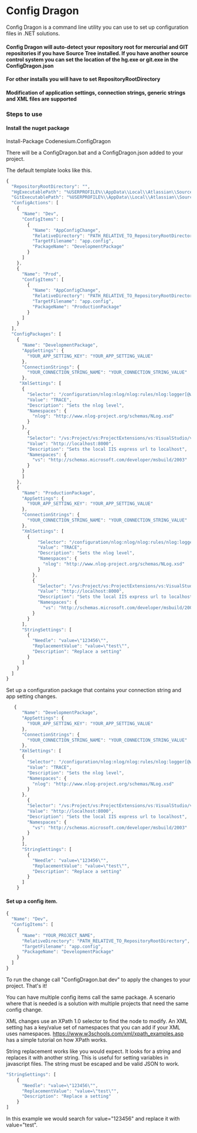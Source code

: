 # Config Dragon

Config Dragon is a command line utility you can use to set up configuration files in .NET solutions. 

#### Config Dragon will auto-detect your repository root for mercurial and GIT repositories if you have Source Tree installed. If you have another source control system you can set the location of the hg.exe or git.exe in the ConfigDragon.json

#### For other installs you will have to set RepositoryRootDirectory

#### Modification of application settings, connection strings, generic strings and XML files are supported

### Steps to use

#### Install the nuget package

Install-Package Codenesium.ConfigDragon

There will be a ConfigDragon.bat and a ConfigDragon.json added to your project.

The default template looks like this.

```javascript
{
  "RepositoryRootDirectory": "",
  "HgExecutablePath": "%USERPROFILE%\\AppData\\Local\\Atlassian\\SourceTree\\hg_local\\hg.exe",
  "GitExecutablePath": "%USERPROFILE%\\AppData\\Local\\Atlassian\\SourceTree\\git_local\\bin\\git.exe",
  "ConfigActions": [
    {
      "Name": "Dev",
      "ConfigItems": [
        {
          "Name": "AppConfigChange",
          "RelativeDirectory": "PATH_RELATIVE_TO_RepositoryRootDirectory",
          "TargetFilename": "app.config",
          "PackageName": "DevelopmentPackage"
        }
      ]
    },
    {
      "Name": "Prod",
      "ConfigItems": [
        {
          "Name": "AppConfigChange",
          "RelativeDirectory": "PATH_RELATIVE_TO_RepositoryRootDirectory",
          "TargetFilename": "app.config",
          "PackageName": "ProductionPackage"
        }
      ]
    }
  ],
  "ConfigPackages": [
    {
      "Name": "DevelopmentPackage",
      "AppSettings": {
        "YOUR_APP_SETTING_KEY": "YOUR_APP_SETTING_VALUE"
      },
      "ConnectionStrings": {
        "YOUR_CONNECTION_STRING_NAME": "YOUR_CONNECTION_STRING_VALUE"
      },
     "XmlSettings": [
      {
        "Selector": "/configuration/nlog:nlog/nlog:rules/nlog:logger[@writeTo='logfile']/@minlevel",
        "Value": "TRACE",
        "Description": "Sets the nlog level",
        "Namespaces": {
          "nlog": "http://www.nlog-project.org/schemas/NLog.xsd"
        }
      },
        {
        "Selector": "/vs:Project/vs:ProjectExtensions/vs:VisualStudio/vs:FlavorProperties/vs:WebProjectProperties/vs:IISUrl",
        "Value": "http://localhost:8000",
        "Description": "Sets the local IIS express url to localhost",
        "Namespaces": {
          "vs": "http://schemas.microsoft.com/developer/msbuild/2003"
        }
      }
      ]
    },
    {
      "Name": "ProductionPackage",
      "AppSettings": {
        "YOUR_APP_SETTING_KEY": "YOUR_APP_SETTING_VALUE"
      },
      "ConnectionStrings": {
        "YOUR_CONNECTION_STRING_NAME": "YOUR_CONNECTION_STRING_VALUE"
      },
      "XmlSettings": [
        {
            "Selector": "/configuration/nlog:nlog/nlog:rules/nlog:logger[@writeTo='logfile']/@minlevel",
            "Value": "TRACE",
            "Description": "Sets the nlog level",
            "Namespaces": {
              "nlog": "http://www.nlog-project.org/schemas/NLog.xsd"
            }
          },
          {
            "Selector": "/vs:Project/vs:ProjectExtensions/vs:VisualStudio/vs:FlavorProperties/vs:WebProjectProperties/vs:IISUrl",
            "Value": "http://localhost:8000",
            "Description": "Sets the local IIS express url to localhost",
            "Namespaces": {
              "vs": "http://schemas.microsoft.com/developer/msbuild/2003"
          }
        }
      ],
      "StringSettings": [
        {
          "Needle": "value=\"123456\"",
          "ReplacementValue": "value=\"test\"",
          "Description": "Replace a setting"
        }
      ]
    }
  ]
}
```

Set up a configuration package that contains your connection string and app setting changes.

```javascript
   {
      "Name": "DevelopmentPackage",
      "AppSettings": {
        "YOUR_APP_SETTING_KEY": "YOUR_APP_SETTING_VALUE"
      },
      "ConnectionStrings": {
        "YOUR_CONNECTION_STRING_NAME": "YOUR_CONNECTION_STRING_VALUE"
      },
     "XmlSettings": [
      {
        "Selector": "/configuration/nlog:nlog/nlog:rules/nlog:logger[@writeTo='logfile']/@minlevel",
        "Value": "TRACE",
        "Description": "Sets the nlog level",
        "Namespaces": {
          "nlog": "http://www.nlog-project.org/schemas/NLog.xsd"
        }
      },
        {
        "Selector": "/vs:Project/vs:ProjectExtensions/vs:VisualStudio/vs:FlavorProperties/vs:WebProjectProperties/vs:IISUrl",
        "Value": "http://localhost:8000",
        "Description": "Sets the local IIS express url to localhost",
        "Namespaces": {
          "vs": "http://schemas.microsoft.com/developer/msbuild/2003"
        }
      }
      ],
      "StringSettings": [
        {
          "Needle": "value=\"123456\"",
          "ReplacementValue": "value=\"test\"",
          "Description": "Replace a setting"
        }
      ]
    }
```


#### Set up a config item.

```javascript
{
  "Name": "Dev",
  "ConfigItems": [
	{
	  "Name": "YOUR_PROJECT_NAME",
	  "RelativeDirectory": "PATH_RELATIVE_TO_RepositoryRootDirectory",
	  "TargetFilename": "app.config",
	  "PackageName": "DevelopmentPackage"
	}
  ]
}
```


To run the change call "ConfigDragon.bat dev" to apply the changes to your project. That's it!

You can have multiple config items call the same package. A scenario where that is needed is a solution with
multiple projects that need the same config change. 

XML changes use an XPath 1.0 selector to find the node to modify. An XML setting has a key/value set of
namespaces that you can add if your XML uses namespaces. https://www.w3schools.com/xml/xpath_examples.asp has 
a simple tutorial on how XPath works. 


String replacement works like you would expect. It looks for a string and replaces it with another string. This is 
useful for setting variables in javascript files. The string must be escaped and be valid JSON to work. 


```javascript
"StringSettings": [
	{
	  "Needle": "value=\"123456\"",
	  "ReplacementValue": "value=\"test\"",
	  "Description": "Replace a setting"
	}
]
```

In this example we would search for value="123456" and replace it with value="test".
